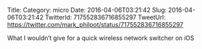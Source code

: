 Title: 
Category: micro
Date: 2016-04-06T03:21:42
Slug: 2016-04-06T03:21:42
TwitterId: 717552836716855297
TweetUrl: https://twitter.com/mark_philpot/status/717552836716855297

What I wouldn’t give for a quick wireless network switcher on iOS